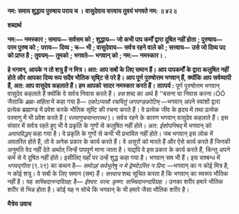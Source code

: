 **नम: समाय शुद्धाय पुरुषाय पराय च ।** **वासुदेवाय सत्त्वाय तुवयं भगवते नम: ॥ ४२॥** 

**शब्दार्थ** 

**नम:—** **नमस्कार** **; समाय—** **सर्वसम को** **; शुद्धाय—** **जो कभी पाप कर्मों द्वारा दूषित नहीं होता** **; पुरुषाय—** **परम पुरुष को** **;** **पराय—** **दिव्य** **; च—** **भी** **; वासुदेवाय—** **सर्वत्र रहने वाले को** **; सत्त्वाय—** **उसे जो दिव्य पद को प्राप्त है** **; तुवयम्—** **तुमको** **;** **भगवते—** **भगवान् को** **; नम:—** **नमस्कार।** **.** 

**हे भगवन्, आपके न तो शत्रु हैं न मित्र। अत: आप सबों के लिए समान हैं। आप पापकर्मों** **के द्वारा कलुषित नहीं होते और आपका दिव्य रूप सदैव भौतिक सृषि्ट से परे है। आप पूर्ण** **पुरुषोत्तम भगवान् हैं, क्योंकि आप सर्वव्यापी हैं, अत: आप वासुदेव कहलाते हैं। हम आपको** **सादर नमस्कार करते हैं।** **तात्पर्य :** पूर्ण पुरुषोत्तम भगवान् वासुदेव कहलाते हैं क्योंकि वे सर्वत्र निवास करते हैं। *वस* शब्द का अर्थ है ''बसना या निवास करना।ÓÓ जैसाकि *ब्रह्म-संहिता* में कहा गया है— *एकोऽप्यसौ रचयितुं* *जगदण्डकोटिम्* —भगवान् अपने स्वांशों द्वारा प्रत्येक ब्रह्माण्ड में प्रवेश करके भौतिक सृष्टि की रचना करते हैं। वे प्रत्येक जीव के हृदय में तथा प्रत्येक परमाणु में भी प्रवेश करते हैं ( *परमाणुचयान्तरस्थ* )। सर्वत्र रहने के कारण भगवान् वासुदेव कहलाते हैं। इस संसार में सर्वत्र रहते हुए भी वे प्रकृति के गुणों से कलुषित नहीं होते। अत: *ईशोपनिषद्* में भगवान् को *अपापविद्धम्* कहा गया है। वे प्रकृति के गुणों से कभी भी प्रभावित नहीं होते। जब भगवान् इस लोक में अवतरित होते हैं, तो वे अनेक प्रकार के कार्य करते हैं। वे असुरों को मारते हैं और ऐसे कार्य करते हैं जिनकी अनुमति वेद नहीं देते अर्थात् जिन्हें पापपूर्ण माना जाता है। यद्यपि वे इस प्रकार के कार्य करते हैं, किन्तु अपने कर्म से वे दूषित नहीं होते। इसीलिए यहाँ पर उन्हें शुद्ध कहा गया है। भगवान् सम भी हैं। इस सश्बन्ध में *भगवद्गीता*  (९.२९) का कथन है— *समोऽहं सर्वभूतेषु न मे द्वेष्योऽस्ति न प्रिय:* —भगवान् का न कोई मित्र है, न कोई शत्रु। वे सबों के लिए समान (सम) हैं। *सत्त्वाय* शब्द सूचित करता है कि भगवान् का स्वरूप भौतिक नहीं है। यह *सच्चिदानन्दविग्रह:*  है— *ईश्वर: परम: कृष्ण: सच्चिदानन्दविग्रह:।* उनका शरीर हमारे भौतिक शरीर से भिन्न होता है। कोई यह न सोचे कि भगवान् के भी हमारे जैसा भौतिक शरीर है।  

**मैत्रेय उवाच** 